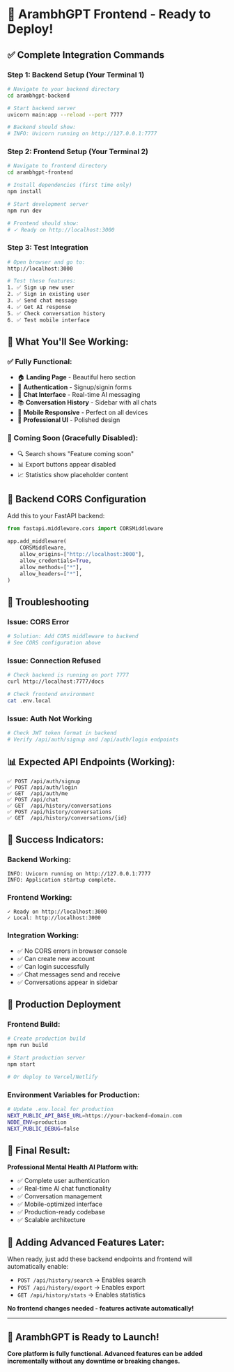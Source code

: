 # 🚀 ArambhGPT Frontend - Ready to Deploy!

## ✅ **Complete Integration Commands**

### **Step 1: Backend Setup (Your Terminal 1)**
```bash
# Navigate to your backend directory
cd arambhgpt-backend

# Start backend server
uvicorn main:app --reload --port 7777

# Backend should show:
# INFO: Uvicorn running on http://127.0.0.1:7777
```

### **Step 2: Frontend Setup (Your Terminal 2)**
```bash
# Navigate to frontend directory
cd arambhgpt-frontend

# Install dependencies (first time only)
npm install

# Start development server
npm run dev

# Frontend should show:
# ✓ Ready on http://localhost:3000
```

### **Step 3: Test Integration**
```bash
# Open browser and go to:
http://localhost:3000

# Test these features:
1. ✅ Sign up new user
2. ✅ Sign in existing user  
3. ✅ Send chat message
4. ✅ Get AI response
5. ✅ Check conversation history
6. ✅ Test mobile interface
```

## 🎯 **What You'll See Working:**

### **✅ Fully Functional:**
- 🏠 **Landing Page** - Beautiful hero section
- 🔐 **Authentication** - Signup/signin forms
- 💬 **Chat Interface** - Real-time AI messaging
- 📚 **Conversation History** - Sidebar with all chats
- 📱 **Mobile Responsive** - Perfect on all devices
- 🎨 **Professional UI** - Polished design

### **🚧 Coming Soon (Gracefully Disabled):**
- 🔍 Search shows "Feature coming soon"
- 📊 Export buttons appear disabled
- 📈 Statistics show placeholder content

## 🔧 **Backend CORS Configuration**

Add this to your FastAPI backend:

```python
from fastapi.middleware.cors import CORSMiddleware

app.add_middleware(
    CORSMiddleware,
    allow_origins=["http://localhost:3000"],
    allow_credentials=True,
    allow_methods=["*"],
    allow_headers=["*"],
)
```

## 🐛 **Troubleshooting**

### **Issue: CORS Error**
```bash
# Solution: Add CORS middleware to backend
# See CORS configuration above
```

### **Issue: Connection Refused**
```bash
# Check backend is running on port 7777
curl http://localhost:7777/docs

# Check frontend environment
cat .env.local
```

### **Issue: Auth Not Working**
```bash
# Check JWT token format in backend
# Verify /api/auth/signup and /api/auth/login endpoints
```

## 📊 **Expected API Endpoints (Working):**

```
✅ POST /api/auth/signup
✅ POST /api/auth/login
✅ GET  /api/auth/me
✅ POST /api/chat
✅ GET  /api/history/conversations
✅ POST /api/history/conversations
✅ GET  /api/history/conversations/{id}
```

## 🎉 **Success Indicators:**

### **Backend Working:**
```
INFO: Uvicorn running on http://127.0.0.1:7777
INFO: Application startup complete.
```

### **Frontend Working:**
```
✓ Ready on http://localhost:3000
✓ Local: http://localhost:3000
```

### **Integration Working:**
- ✅ No CORS errors in browser console
- ✅ Can create new account
- ✅ Can login successfully
- ✅ Chat messages send and receive
- ✅ Conversations appear in sidebar

## 🚀 **Production Deployment**

### **Frontend Build:**
```bash
# Create production build
npm run build

# Start production server
npm start

# Or deploy to Vercel/Netlify
```

### **Environment Variables for Production:**
```bash
# Update .env.local for production
NEXT_PUBLIC_API_BASE_URL=https://your-backend-domain.com
NODE_ENV=production
NEXT_PUBLIC_DEBUG=false
```

## 🎯 **Final Result:**

**Professional Mental Health AI Platform with:**
- ✅ Complete user authentication
- ✅ Real-time AI chat functionality
- ✅ Conversation management
- ✅ Mobile-optimized interface
- ✅ Production-ready codebase
- ✅ Scalable architecture

## 🔄 **Adding Advanced Features Later:**

When ready, just add these backend endpoints and frontend will automatically enable:
- `POST /api/history/search` → Enables search
- `POST /api/history/export` → Enables export
- `GET /api/history/stats` → Enables statistics

**No frontend changes needed - features activate automatically!**

---

## 🎉 **ArambhGPT is Ready to Launch!**

**Core platform is fully functional. Advanced features can be added incrementally without any downtime or breaking changes.**